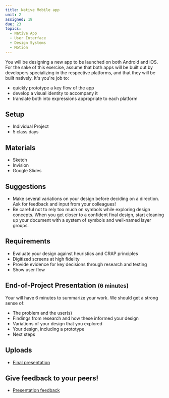 ```yaml
---
title: Native Mobile app
unit: 2
assigned: 18
due: 23
topics:
  - Native App
  - User Interface
  - Design Systems
  - Motion
---
```


You will be designing a new app to be launched on both Android and iOS. For the sake of this exercise, assume that both apps will be built out by developers specializing in the respective platforms, and that they will be built natively. It's you're job to:

- quickly prototype a key flow of the app
- develop a visual identity to accompany it
- translate both into expressions appropriate to each platform

Setup
-----

- Individual Project
- 5 class days

Materials
---------

- Sketch
- Invision
- Google Slides

Suggestions
------------

- Make several variations on your design before deciding on a direction. Ask for feedback and input from your colleagues!
- Be careful not to rely too much on symbols while exploring design concepts. When you get closer to a confident final design, start cleaning up your document with a system of symbols and well-named layer groups.

Requirements
------------

- Evaluate your design against heuristics and CRAP principles
- Digitized screens at high fidelity
- Provide evidence for key decisions through research and testing
- Show user flow

End-of-Project Presentation <small>(6 minutes)</small>
---------------------------

Your will have 6 minutes to summarize your work. We should get a strong sense of:

- The problem and the user(s)
- Findings from research and how these informed your design
- Variations of your design that you explored
- Your design, including a prototype
- Next steps

Uploads
-------

- [Final presentation](https://drive.google.com/drive/folders/1pBa7f9KixiYnt8I140yp65T7AYIQssYr)

Give feedback to your peers!
---------------------------

- [Presentation feedback](https://drive.google.com/drive/folders/10qTVZWfEdBlvivuRTq64k0UEzVqmusdG)

